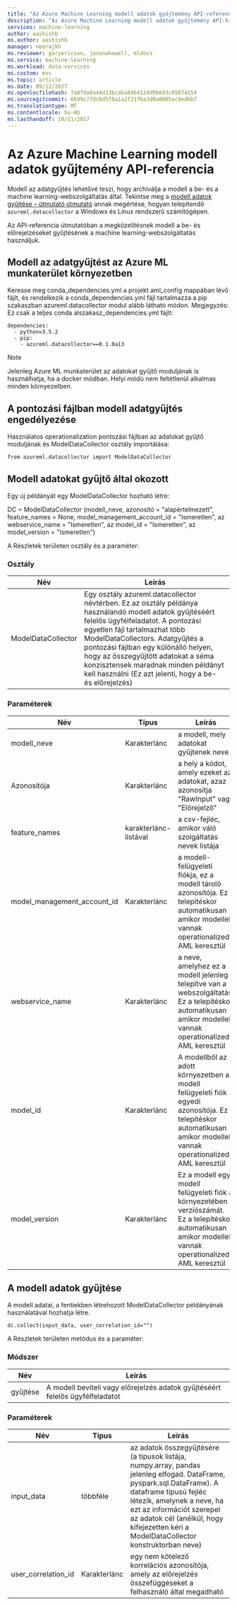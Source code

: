 ```yaml
---
title: "Az Azure Machine Learning modell adatok gyűjtemény API-referencia |} Microsoft Docs"
description: "Az Azure Machine Learning modell adatok gyűjtemény API-hivatkozás."
services: machine-learning
author: aashishb
ms.author: aashishb
manager: neerajkh
ms.reviewer: garyericson, jasonwhowell, mldocs
ms.service: machine-learning
ms.workload: data-services
ms.custom: mvc
ms.topic: article
ms.date: 09/12/2017
ms.openlocfilehash: 7a0fda8a44d13bcaba84b4124d9b693c05874154
ms.sourcegitcommit: 6699c77dcbd5f8a1a2f21fba3d0a0005ac9ed6b7
ms.translationtype: MT
ms.contentlocale: hu-HU
ms.lasthandoff: 10/11/2017
---
```

# <a name="azure-machine-learning-model-data-collection-api-reference"></a>Az Azure Machine Learning modell adatok gyűjtemény API-referencia

Modell az adatgyűjtés lehetővé teszi, hogy archiválja a modell a be- és a machine learning-webszolgáltatás által. Tekintse meg a [modell adatok gyűjtése – útmutató útmutató](how-to-use-model-data-collection.md) annak megértése, hogyan telepítendő `azureml.datacollector` a Windows és Linux rendszerű számítógépen.

Az API-referencia útmutatóban a megközelítésnek modell a be- és előrejelzéseket gyűjtésének a machine learning-webszolgáltatás használjuk.

## <a name="enable-model-data-collection-in-azure-ml-workbench-environment"></a>Modell az adatgyűjtést az Azure ML munkaterület környezetben

 Keresse meg conda\_dependencies.yml a projekt aml_config mappában lévő fájlt, és rendelkezik a conda\_dependencies.yml fájl tartalmazza a pip szakaszban azureml.datacollector modul alább látható módon. Megjegyzés: Ez csak a teljes conda alszakasz\_dependencies.yml fájlt:

    dependencies:
      - python=3.5.2
      - pip:
        - azureml.datacollector==0.1.0a13

>[!NOTE] 
>Jelenleg Azure ML munkaterület az adatokat gyűjtő moduljának is használhatja, ha a docker módban. Helyi módú nem feltétlenül alkalmas minden környezetben.




## <a name="enable-model-data-collection-in-the-scoring-file"></a>A pontozási fájlban modell adatgyűjtés engedélyezése

Használatos operationalization pontozási fájlban az adatokat gyűjtő moduljának és ModelDataCollector osztály importálása:

    from azureml.datacollector import ModelDataCollector


## <a name="model-data-collector-instantiation"></a>Modell adatokat gyűjtő által okozott
Egy új példányát egy ModelDataCollector hozható létre:

DC = ModelDataCollector (modell_neve, azonosító = "alapértelmezett", feature_names = None, model_management_account_id = "Ismeretlen", az webservice_name = "Ismeretlen", az model_id = "Ismeretlen", az model_version = "Ismeretlen")

A Részletek területen osztály és a paraméter:

### <a name="class"></a>Osztály
| Név | Leírás |
|--------------------|--------------------|
| ModelDataCollector | Egy osztály azureml.datacollector névtérben. Ez az osztály példánya használandó modell adatok gyűjtéséért felelős ügyfélfeladatot. A pontozási egyetlen fájl tartalmazhat több ModelDataCollectors. Adatgyűjtés a pontozási fájlban egy különálló helyen, hogy az összegyűjtött adatokat a séma konzisztensek maradnak minden példányt kell használni (Ez azt jelenti, hogy a be- és előrejelzés)|


### <a name="parameters"></a>Paraméterek

| Név | Típus | Leírás |
|-------------|------------|-------------------------|
| modell_neve | Karakterlánc | a modell, mely adatokat gyűjtenek neve |
| Azonosítója | Karakterlánc | a hely a kódot, amely ezeket az adatokat, azaz azonosítja "RawInput" vagy "Előrejelző" |
| feature_names | karakterlánc-listával | a csv-fejléc, amikor váló szolgáltatás nevek listája |
| model_management_account_id | Karakterlánc | a modell-felügyeleti fiókja, ez a modell tároló azonosítója. Ez a telepítéskor automatikusan amikor modellek vannak operationalized AML keresztül |
| webservice_name | Karakterlánc | a neve, amelyhez ez a modell jelenleg telepítve van a webszolgáltatás. Ez a telepítéskor automatikusan amikor modellek vannak operationalized AML keresztül |
| model_id | Karakterlánc | A modellből az adott környezetben a modell felügyeleti fiók egyedi azonosítója. Ez a telepítéskor automatikusan amikor modellek vannak operationalized AML keresztül |
| model_version | Karakterlánc | Ez a modell egy modell felügyeleti fiók a környezetében verziószámát. Ez a telepítéskor automatikusan amikor modellek vannak operationalized AML keresztül |



 

## <a name="collecting-the-model-data"></a>A modell adatok gyűjtése

A modell adatai, a fentiekben létrehozott ModelDataCollector példányának használatával hozhatja létre.

    dc.collect(input_data, user_correlation_id="")

A Részletek területen metódus és a paraméter:

### <a name="method"></a>Módszer
| Név | Leírás |
|--------------------|--------------------|
| gyűjtése | A modell beviteli vagy előrejelzés adatok gyűjtéséért felelős ügyfélfeladatot|


### <a name="parameters"></a>Paraméterek

| Név | Típus | Leírás |
|-------------|------------|-------------------------|
| input_data | többféle | az adatok összegyűjtésére (a típusok listája, numpy.array, pandas jelenleg elfogad. DataFrame, pyspark.sql.DataFrame). A dataframe típusú fejléc létezik, amelynek a neve, ha ezt az információt szerepel az adatok cél (anélkül, hogy kifejezetten kéri a ModelDataCollector konstruktorban neve) |
| user_correlation_id | Karakterlánc | egy nem kötelező korrelációs azonosítója, amely az előrejelzés összefüggéseket a felhasználó által megadható |

